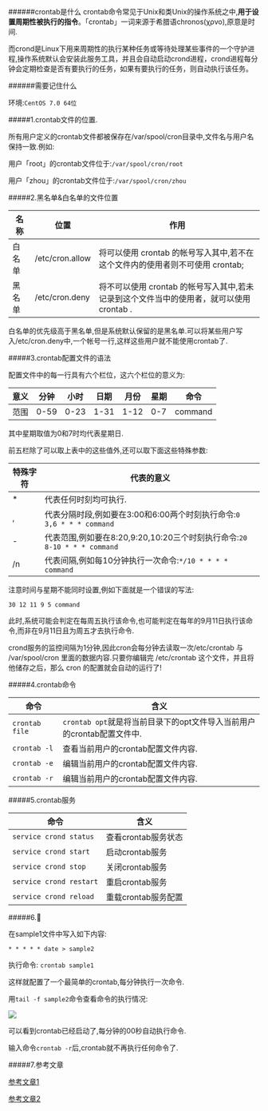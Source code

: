 ######crontab是什么
crontab命令常见于Unix和类Unix的操作系统之中,**用于设置周期性被执行的指令**。「crontab」一词来源于希腊语chronos(χρνο),原意是时间.

而crond是Linux下用来周期性的执行某种任务或等待处理某些事件的一个守护进程,操作系统默认会安装此服务工具，并且会自动启动crond进程，crond进程每分钟会定期检查是否有要执行的任务，如果有要执行的任务，则自动执行该任务。

######需要记住什么

环境:```CentOS 7.0 64位```

#####1.crontab文件的位置.

所有用户定义的crontab文件都被保存在/var/spool/cron目录中,文件名与用户名保持一致.例如:

用户「root」的crontab文件位于:```/var/spool/cron/root```

用户「zhou」的crontab文件位于:```/var/spool/cron/zhou```

#####2.黑名单&白名单的文件位置

名称  |位置           |作用
------|---------------|------------------------------------------------------------------------------
白名单|/etc/cron.allow|将可以使用 crontab 的帐号写入其中,若不在这个文件内的使用者则不可使用 crontab;
黑名单|/etc/cron.deny |将不可以使用 crontab 的帐号写入其中,若未记录到这个文件当中的使用者，就可以使用 crontab .

白名单的优先级高于黑名单,但是系统默认保留的是黑名单.可以将某些用户写入/etc/cron.deny中,一个帐号一行,这样这些用户就不能使用crontab了.

#####3.crontab配置文件的语法

配置文件中的每一行具有六个栏位，这六个栏位的意义为:

意义|分钟|小时|日期|月份|星期|命令
----|----|----|----|----|----|-------
范围|0-59|0-23|1-31|1-12|0-7 |command

其中星期取值为0和7时均代表星期日.

前五栏除了可以取上表中的这些值外,还可以取下面这些特殊参数:

特殊字符|代表的意义
--------|-----------------------------------------------------------------------
    *   |代表任何时刻均可执行.
    ,   |代表分隔时段,例如要在3:00和6:00两个时刻执行命令:```0 3,6 * * * command```
    -   |代表范围,例如要在8:20,9:20,10:20三个时刻执行命令:```20 8-10 * * * command```
    /n  |代表间隔,例如每10分钟执行一次命令:```*/10 * * * * command```
    
注意时间与星期不能同时设置,例如下面就是一个错误的写法:

```30 12 11 9 5 command```

此时,系统可能会判定在每周五执行该命令,也可能判定在每年的9月11日执行该命令,而非在9月11日且为周五才去执行命令.
    
crond服务的监控间隔为1分钟,因此cron会每分钟去读取一次/etc/crontab 与 /var/spool/cron 里面的数据内容.只要你编辑完 /etc/crontab 这个文件，并且将他储存之后，那么 cron 的配置就会自动的运行了!

#####4.crontab命令

命令              |含义
------------------|---------------------------------------------------------------------------------------------------------
```crontab file```|```crontab opt```就是将当前目录下的opt文件导入当前用户的crontab配置文件中.
```crontab -l```  |查看当前用户的crontab配置文件内容.
```crontab -e```  |编辑当前用户的crontab配置文件内容.
```crontab -r```  |编辑当前用户的crontab配置文件内容.

#####5.crontab服务

命令                       |含义
---------------------------|------------------------------------------------------------------------------------------------
```service crond status``` |查看crontab服务状态
```service crond start```  |启动crontab服务
```service crond stop```   |关闭crontab服务
```service crond restart```|重启crontab服务
```service crond reload``` |重载crontab服务配置

#####6.🌰

在sample1文件中写入如下内容:

```* * * * * date > sample2```

执行命令: ```crontab sample1```

这样就配置了一个最简单的crontab,每分钟执行一次命令.

用```tail -f sample2```命令查看命令的执行情况:

![](http://123.57.28.146/Public/Images/201602201.png)

可以看到crontab已经启动了,每分钟的00秒自动执行命令.

输入命令```crontab -r```后,crontab就不再执行任何命令了.

#####7.参考文章

[参考文章1](http://www.cnblogs.com/peida/archive/2013/01/08/2850483.html)

[参考文章2](http://www.cnblogs.com/ggjucheng/archive/2012/08/19/2646763.html)

